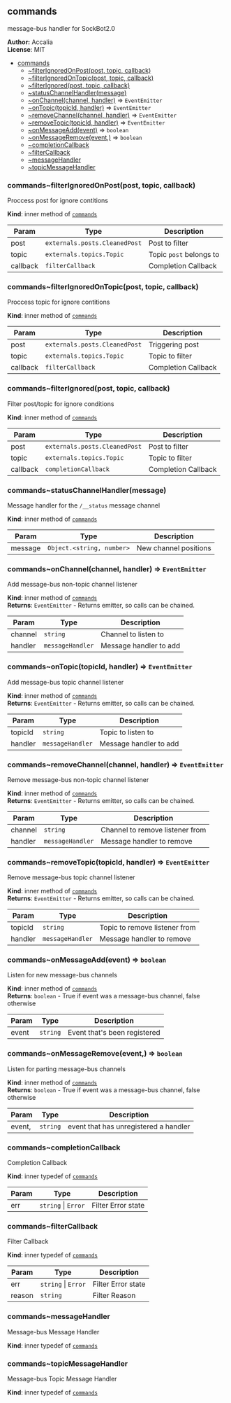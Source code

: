 <a name="module_commands"></a>
## commands
message-bus handler for SockBot2.0

**Author:** Accalia  
**License**: MIT  

* [commands](#module_commands)
  * [~filterIgnoredOnPost(post, topic, callback)](#module_commands..filterIgnoredOnPost)
  * [~filterIgnoredOnTopic(post, topic, callback)](#module_commands..filterIgnoredOnTopic)
  * [~filterIgnored(post, topic, callback)](#module_commands..filterIgnored)
  * [~statusChannelHandler(message)](#module_commands..statusChannelHandler)
  * [~onChannel(channel, handler)](#module_commands..onChannel) ⇒ <code>EventEmitter</code>
  * [~onTopic(topicId, handler)](#module_commands..onTopic) ⇒ <code>EventEmitter</code>
  * [~removeChannel(channel, handler)](#module_commands..removeChannel) ⇒ <code>EventEmitter</code>
  * [~removeTopic(topicId, handler)](#module_commands..removeTopic) ⇒ <code>EventEmitter</code>
  * [~onMessageAdd(event)](#module_commands..onMessageAdd) ⇒ <code>boolean</code>
  * [~onMessageRemove(event,)](#module_commands..onMessageRemove) ⇒ <code>boolean</code>
  * [~completionCallback](#module_commands..completionCallback)
  * [~filterCallback](#module_commands..filterCallback)
  * [~messageHandler](#module_commands..messageHandler)
  * [~topicMessageHandler](#module_commands..topicMessageHandler)

<a name="module_commands..filterIgnoredOnPost"></a>
### commands~filterIgnoredOnPost(post, topic, callback)
Proccess post for ignore contitions

**Kind**: inner method of <code>[commands](#module_commands)</code>  

| Param | Type | Description |
| --- | --- | --- |
| post | <code>externals.posts.CleanedPost</code> | Post to filter |
| topic | <code>externals.topics.Topic</code> | Topic `post` belongs to |
| callback | <code>filterCallback</code> | Completion Callback |

<a name="module_commands..filterIgnoredOnTopic"></a>
### commands~filterIgnoredOnTopic(post, topic, callback)
Proccess topic for ignore contitions

**Kind**: inner method of <code>[commands](#module_commands)</code>  

| Param | Type | Description |
| --- | --- | --- |
| post | <code>externals.posts.CleanedPost</code> | Triggering post |
| topic | <code>externals.topics.Topic</code> | Topic to filter |
| callback | <code>filterCallback</code> | Completion Callback |

<a name="module_commands..filterIgnored"></a>
### commands~filterIgnored(post, topic, callback)
Filter post/topic for ignore conditions

**Kind**: inner method of <code>[commands](#module_commands)</code>  

| Param | Type | Description |
| --- | --- | --- |
| post | <code>externals.posts.CleanedPost</code> | Post to filter |
| topic | <code>externals.topics.Topic</code> | Topic to filter |
| callback | <code>completionCallback</code> | Completion Callback |

<a name="module_commands..statusChannelHandler"></a>
### commands~statusChannelHandler(message)
Message handler for the `/__status` message channel

**Kind**: inner method of <code>[commands](#module_commands)</code>  

| Param | Type | Description |
| --- | --- | --- |
| message | <code>Object.&lt;string, number&gt;</code> | New channel positions |

<a name="module_commands..onChannel"></a>
### commands~onChannel(channel, handler) ⇒ <code>EventEmitter</code>
Add message-bus non-topic channel listener

**Kind**: inner method of <code>[commands](#module_commands)</code>  
**Returns**: <code>EventEmitter</code> - Returns emitter, so calls can be chained.  

| Param | Type | Description |
| --- | --- | --- |
| channel | <code>string</code> | Channel to listen to |
| handler | <code>messageHandler</code> | Message handler to add |

<a name="module_commands..onTopic"></a>
### commands~onTopic(topicId, handler) ⇒ <code>EventEmitter</code>
Add message-bus topic channel listener

**Kind**: inner method of <code>[commands](#module_commands)</code>  
**Returns**: <code>EventEmitter</code> - Returns emitter, so calls can be chained.  

| Param | Type | Description |
| --- | --- | --- |
| topicId | <code>string</code> | Topic to listen to |
| handler | <code>messageHandler</code> | Message handler to add |

<a name="module_commands..removeChannel"></a>
### commands~removeChannel(channel, handler) ⇒ <code>EventEmitter</code>
Remove message-bus non-topic channel listener

**Kind**: inner method of <code>[commands](#module_commands)</code>  
**Returns**: <code>EventEmitter</code> - Returns emitter, so calls can be chained.  

| Param | Type | Description |
| --- | --- | --- |
| channel | <code>string</code> | Channel to remove listener from |
| handler | <code>messageHandler</code> | Message handler to remove |

<a name="module_commands..removeTopic"></a>
### commands~removeTopic(topicId, handler) ⇒ <code>EventEmitter</code>
Remove message-bus topic channel listener

**Kind**: inner method of <code>[commands](#module_commands)</code>  
**Returns**: <code>EventEmitter</code> - Returns emitter, so calls can be chained.  

| Param | Type | Description |
| --- | --- | --- |
| topicId | <code>string</code> | Topic to remove listener from |
| handler | <code>messageHandler</code> | Message handler to remove |

<a name="module_commands..onMessageAdd"></a>
### commands~onMessageAdd(event) ⇒ <code>boolean</code>
Listen for new message-bus channels

**Kind**: inner method of <code>[commands](#module_commands)</code>  
**Returns**: <code>boolean</code> - True if event was a message-bus channel, false otherwise  

| Param | Type | Description |
| --- | --- | --- |
| event | <code>string</code> | Event that's been registered |

<a name="module_commands..onMessageRemove"></a>
### commands~onMessageRemove(event,) ⇒ <code>boolean</code>
Listen for parting message-bus channels

**Kind**: inner method of <code>[commands](#module_commands)</code>  
**Returns**: <code>boolean</code> - True if event was a message-bus channel, false otherwise  

| Param | Type | Description |
| --- | --- | --- |
| event, | <code>string</code> | event that has unregistered a handler |

<a name="module_commands..completionCallback"></a>
### commands~completionCallback
Completion Callback

**Kind**: inner typedef of <code>[commands](#module_commands)</code>  

| Param | Type | Description |
| --- | --- | --- |
| err | <code>string</code> &#124; <code>Error</code> | Filter Error state |

<a name="module_commands..filterCallback"></a>
### commands~filterCallback
Filter Callback

**Kind**: inner typedef of <code>[commands](#module_commands)</code>  

| Param | Type | Description |
| --- | --- | --- |
| err | <code>string</code> &#124; <code>Error</code> | Filter Error state |
| reason | <code>string</code> | Filter Reason |

<a name="module_commands..messageHandler"></a>
### commands~messageHandler
Message-bus Message Handler

**Kind**: inner typedef of <code>[commands](#module_commands)</code>  
<a name="module_commands..topicMessageHandler"></a>
### commands~topicMessageHandler
Message-bus Topic Message Handler

**Kind**: inner typedef of <code>[commands](#module_commands)</code>  
